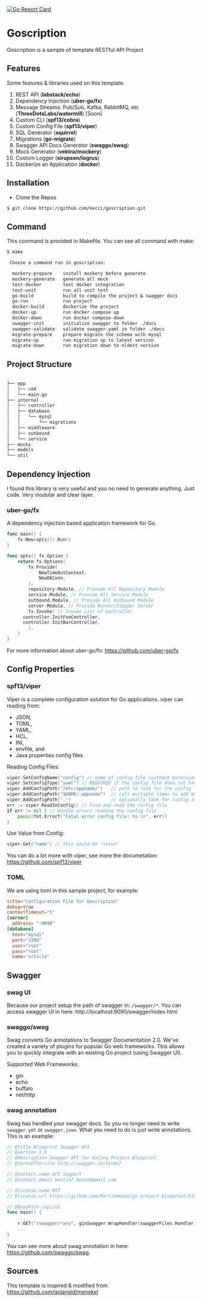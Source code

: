 [![Go Report Card](https://goreportcard.com/badge/github.com/kecci/goscription)](https://goreportcard.com/report/github.com/kecci/goscription)
# Goscription

Goscription is a sample of template RESTful API Project

## Features

Some features & libraries used on this template:
1. REST API (**labstack/echo**)
2. Dependency Injection (**uber-go/fx**)
3. Message Streams: Pub/Sub, Kafka, RabbitMQ, etc (**ThreeDotsLabs/watermill**) [Soon]
4. Custom CLI (**spf13/cobra**)
5. Custom Config File (**spf13/viper**)
6. SQL Generator (**squirrel**)
7. Migrations (**go-migrate**)
8. Swagger API Docs Generator (**swaggo/swag**)
9. Mock Generator (**vektra/mockery**)
10. Custom Logger (**sirupsen/logrus**)
11. Dockerize an Application (**docker**)

## Installation

* Clone the Repos
```bash
$ git clone https://github.com/kecci/goscription.git
```

## Command
This command is provided in Makefile. You can see all command with make:
```bash
$ make

 Choose a command run in goscription:

  mockery-prepare    install mockery before generate
  mockery-generate   generate all mock
  test-docker        test docker integration
  test-unit          run all unit test
  go-build           build to compile the project & swagger docs
  go-run             run project
  docker-build       dockerize the project
  docker-up          run docker compose up
  docker-down        run docker compose down
  swagger-init       initialize swagger to folder ./docs
  swagger-validate   validate swagger.yaml in folder ./docs
  migrate-prepare    prepare migrate the schema with mysql
  migrate-up         run migration up to latest version
  migrate-down       run migration down to oldest version
```

## Project Structure

```bash
.
├── app
│   ├── cmd
│   └── main.go
├── internal
│   ├── controller
│   ├── database
│   │   └── mysql
│   │       └── migrations
│   ├── middleware
│   ├── outbound
│   └── service
├── mocks
├── models
└── util
```

## Dependency Injection
I found this library is very useful and you no need to generate anything. Just code. Very modular and clear layer.

### uber-go/fx
A dependency injection based application framework for Go.

```go
func main() {
	fx.New(opts()).Run()
}

func opts() fx.Option {
	return fx.Options(
		fx.Provide( 
			NewTimeOutContext, 
			NewDbConn, 
		),
		repository.Module, // Provide All Repository Module
		service.Module, // Provide All Service Module
		outbound.Module, // Provide All Outbound Module
		server.Module, // Provide Runner/Stopper Server
		fx.Invoke( // Invoke List of Controller
      controller.InitFooController, 
      controller.InitBarController,
		),
	)
}
```
For more information about uber-go/fx: https://github.com/uber-go/fx

## Config Properties
### spf13/viper
Viper is a complete configuration solution for Go applications. viper can reading from: 
* JSON, 
* TOML, 
* YAML, 
* HCL, 
* INI,
* envfile, and 
* Java properties config files

Reading Config Files:
```go
viper.SetConfigName("config") // name of config file (without extension)
viper.SetConfigType("yaml") // REQUIRED if the config file does not have the extension in the name
viper.AddConfigPath("/etc/appname/")   // path to look for the config file in
viper.AddConfigPath("$HOME/.appname")  // call multiple times to add many search paths
viper.AddConfigPath(".")               // optionally look for config in the working directory
err := viper.ReadInConfig() // Find and read the config file
if err != nil { // Handle errors reading the config file
	panic(fmt.Errorf("Fatal error config file: %s \n", err))
}
```

Use Value from Config:
```go
viper.Get("name") // this would be "steve"
```

You can do a lot more with viper, see more the documetation: https://github.com/spf13/viper

### TOML
We are using toml in this sample project, for example:
```toml
title="Configuration File for Goscription"
debug=true
contextTimeout="5"
[server]
  address= ":9090"
[database]
  host="mysql"
  port="3306"
  user="root"
  pass="root"
  name="article"
```

## Swagger

### swag UI
Because our project setup the path of swagger in: `/swagger/*`. You can access swagger UI in here: http://localhost:9090/swagger/index.html

### swaggo/swag
Swag converts Go annotations to Swagger Documentation 2.0. We've created a variety of plugins for popular Go web frameworks. This allows you to quickly integrate with an existing Go project (using Swagger UI).

Supported Web Frameworks:
* gin
* echo
* buffalo
* net/http

### swag annotation
Swag has handled your swagger docs. So you no longer need to write `swagger.yml` or `swagger.json`. What you need to do is just write annotations. This is an example:

```go
// @title Blueprint Swagger API
// @version 1.0
// @description Swagger API for Golang Project Blueprint.
// @termsOfService http://swagger.io/terms/

// @contact.name API Support
// @contact.email martin7.heinz@gmail.com

// @license.name MIT
// @license.url https://github.com/MartinHeinz/go-project-blueprint/blob/master/LICENSE

// @BasePath /api/v1
func main() {
    ...
    r.GET("/swagger/*any", ginSwagger.WrapHandler(swaggerFiles.Handler))
    ...
}
```

You can see more about swag annotation in here: https://github.com/swaggo/swag.

## Sources
This template is inspired & modified from https://github.com/golangid/menekel
